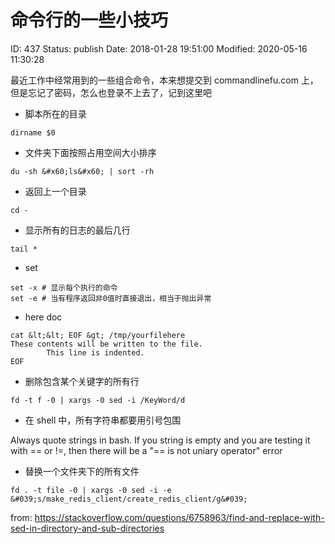 # 命令行的一些小技巧


ID: 437
Status: publish
Date: 2018-01-28 19:51:00
Modified: 2020-05-16 11:30:28


最近工作中经常用到的一些组合命令，本来想提交到 commandlinefu.com 上，但是忘记了密码，怎么也登录不上去了，记到这里吧

* 脚本所在的目录

```
dirname $0
```

* 文件夹下面按照占用空间大小排序

```
du -sh &#x60;ls&#x60; | sort -rh
```

* 返回上一个目录

```
cd -
```

* 显示所有的日志的最后几行

```
tail *
```

* set

```
set -x # 显示每个执行的命令
set -e # 当有程序返回非0值时直接退出，相当于抛出异常
```

* here doc

```
cat &lt;&lt; EOF &gt; /tmp/yourfilehere
These contents will be written to the file.
        This line is indented.
EOF
```

* 删除包含某个关键字的所有行

```
fd -t f -0 | xargs -0 sed -i /KeyWord/d
```

* 在 shell 中，所有字符串都要用引号包围

Always quote strings in bash. If you string is empty and you are testing it with == or !=, then there will be a "== is not uniary operator" error

* 替换一个文件夹下的所有文件

```
fd . -t file -0 | xargs -0 sed -i -e &#039;s/make_redis_client/create_redis_client/g&#039;
```
from: https://stackoverflow.com/questions/6758963/find-and-replace-with-sed-in-directory-and-sub-directories
